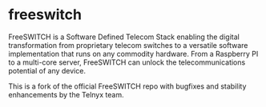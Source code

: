 # freeswitch
FreeSWITCH is a Software Defined Telecom Stack enabling the digital transformation from proprietary telecom switches to a versatile software implementation that runs on any commodity hardware. From a Raspberry PI to a multi-core server, FreeSWITCH can unlock the telecommunications potential of any device.

This is a fork of the official FreeSWITCH repo with bugfixes and stability enhancements by the Telnyx team.
